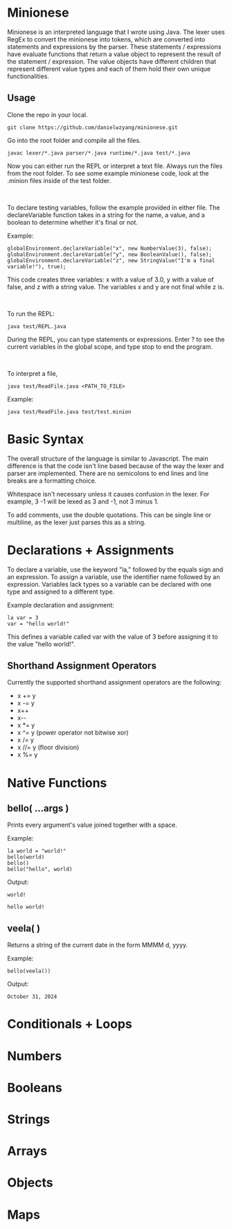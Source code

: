 # Minionese
Minionese is an interpreted language that I wrote using Java. The lexer uses RegEx to convert the minionese into tokens, which are converted into statements and expressions by the parser. These statements / expressions have evaluate functions that return a value object to represent the result of the statement / expression. The value objects have different children that represent different value types and each of them hold their own unique functionalities. 

## Usage
Clone the repo in your local.

    git clone https://github.com/danielwzyang/minionese.git

Go into the root folder and compile all the files.

    javac lexer/*.java parser/*.java runtime/*.java test/*.java

Now you can either run the REPL or interpret a text file. Always run the files from the root folder. 
To see some example minionese code, look at the .minion files inside of the test folder.

<br>

To declare testing variables, follow the example provided in either file. The declareVariable function takes in a string for the name, a value, and a boolean to determine whether it's final or not.

Example:

    globalEnvironment.declareVariable("x", new NumberValue(3), false);
    globalEnvironment.declareVariable("y", new BooleanValue(), false);
    globalEnvironment.declareVariable("z", new StringValue("I'm a final variable!"), true);

This code creates three variables: x with a value of 3.0, y with a value of false, and z with a string value. The variables x and y are not final while z is.

<br>

To run the REPL:

    java test/REPL.java

During the REPL, you can type statements or expressions. Enter ? to see the current variables in the global scope, and type stop to end the program.

<br>

To interpret a file, 

    java test/ReadFile.java <PATH_TO_FILE>

Example:

    java test/ReadFile.java test/test.minion

# Basic Syntax
The overall structure of the language is similar to Javascript. The main difference is that the code isn't line based because of the way the lexer and parser are implemented. There are no semicolons to end lines and line breaks are a formatting choice. 

Whitespace isn't necessary unless it causes confusion in the lexer. For example, 3  -1 will be lexed as 3 and -1, not 3 minus 1.

To add comments, use the double quotations. This can be single line or multiline, as the lexer just parses this as a string.

# Declarations + Assignments
To declare a variable, use the keyword "la," followed by the equals sign and an expression.
To assign a variable, use the identifier name followed by an expression.
Variables lack types so a variable can be declared with one type and assigned to a different type. 

Example declaration and assignment:

    la var = 3
    var = "hello world!"

This defines a variable called var with the value of 3 before assigning it to the value "hello world!".

## Shorthand Assignment Operators
Currently the supported shorthand assignment operators are the following:

 - x += y
 - x -= y
 - x++
 - x--
 - x *= y
 - x ^= y (power operator not bitwise xor)
 - x /= y
 - x //= y (floor division)
 - x %= y
 
# Native Functions
## bello( ...args )
Prints every argument's value joined together with a space. 

Example:

    la world = "world!"
    bello(world)
    bello()
    bello("hello", world)
   
Output:

    world!
    
    hello world!

## veela( )
Returns a string of the current date in the form MMMM d, yyyy.

Example:

    bello(veela())

Output: 

	October 31, 2024
   
# Conditionals + Loops

# Numbers

# Booleans

# Strings

# Arrays

# Objects

# Maps
